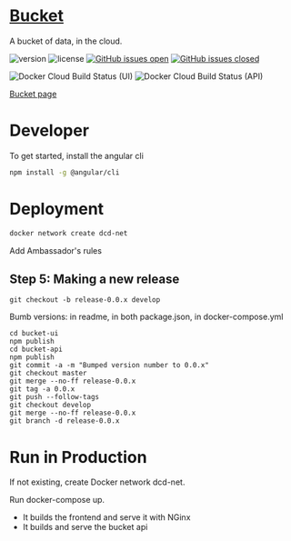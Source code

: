 # [Bucket](https://datacentricdesign.org/tools/bucket)

A bucket of data, in the cloud.

![version](https://img.shields.io/badge/version-0.0.7-blue.svg)
![license](https://img.shields.io/badge/license-MIT-blue.svg)
[![GitHub issues open](https://img.shields.io/github/issues/datacentricdesign/bucket.svg?maxAge=2592000)]()
[![GitHub issues closed](https://img.shields.io/github/issues-closed-raw/datacentricdesign/bucket.svg?maxAge=2592000)]()

![Docker Cloud Build Status (UI)](https://img.shields.io/docker/cloud/build/datacentricdesign/bucket-ui?label=docker%20build%20%28ui%29)
![Docker Cloud Build Status (API)](https://img.shields.io/docker/cloud/build/datacentricdesign/bucket-api?label=docker%20build%20%28api%29)

[Bucket page](https://datacentricdesign.org/tools/bucket)


# Developer 

To get started, install the angular cli

```bash
npm install -g @angular/cli
```

# Deployment


```sh
docker network create dcd-net
```

Add Ambassador's rules 

## Step 5: Making a new release

```
git checkout -b release-0.0.x develop
```

Bumb versions: in readme, in both package.json, in docker-compose.yml

```
cd bucket-ui
npm publish
cd bucket-api
npm publish
git commit -a -m "Bumped version number to 0.0.x"
git checkout master
git merge --no-ff release-0.0.x
git tag -a 0.0.x
git push --follow-tags
git checkout develop
git merge --no-ff release-0.0.x
git branch -d release-0.0.x
```


# Run in Production

If not existing, create Docker network dcd-net.

Run docker-compose up.

- It builds the frontend and serve it with NGinx
- It builds and serve the bucket api